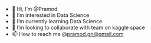 - 👋 Hi, I’m @Pramod
- 👀 I’m interested in Data Science
- 🌱 I’m currently learning Data Science
- 💞️ I’m looking to collaborate with team on kaggle space
- 📫 How to reach me @pramod.gn@gmail.com

<!---
Pramodgopinathan/Pramodgopinathan is a ✨ special ✨ repository because its `README.md` (this file) appears on your GitHub profile.
You can click the Preview link to take a look at your changes.
--->
